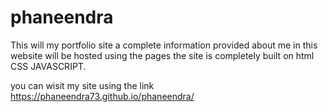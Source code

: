 # phaneendra
 This will my portfolio site a complete information provided about me in this website will be hosted using the pages the site is completely built on html CSS JAVASCRIPT.

 you can wisit my site using the link https://phaneendra73.github.io/phaneendra/
